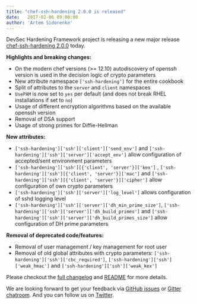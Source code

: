 ```yaml
---
title: "chef-ssh-hardening 2.0.0 is released"
date:   2017-02-06 09:00:00
author: 'Artem Sidorenko'
---
```


DevSec Hardening Framework project is releasing a new major release [chef-ssh-hardening 2.0.0](https://github.com/dev-sec/chef-ssh-hardening/releases/tag/v2.0.0) today.

**Highlights and breaking changes:**

- On the modern chef versions (>= 12.10) autodiscovery of openssh version is used in the decision logic of crypto parameters
- New attribute namespace `['ssh-hardening']` for the entire cookbook
- Split of attributes to the `server` and `client` namespaces
- `UsePAM` is now set to `yes` per default (and does not break RHEL installations if set to `no`)
- Usage of different encryption algorithms based on the available openssh version
- Removal of DSA support
- Usage of strong primes for Diffie-Hellman

**New attributes:**

- `['ssh-hardening']['ssh']['client']['send_env']` and `['ssh-hardening']['ssh']['server']['accept_env']` allow configuration of accepted/sent environment parameters
- `['ssh-hardening']['ssh'][{'client', 'server'}]['kex']` , `['ssh-hardening']['ssh'][{'client', 'server'}]['mac']` and `['ssh-hardening']['ssh'][{'client', 'server'}]['cipher']` allow configuration of own crypto parameters
- `['ssh-hardening']['ssh']['server']['log_level']` allows configuration of sshd logging level
- `['ssh-hardening']['ssh']['server']['dh_min_prime_size']`, `['ssh-hardening']['ssh']['server']['dh_build_primes']` and `['ssh-hardening']['ssh']['server']['dh_build_primes_size']` allow configuration of DH prime parameters

**Removal of deprecated code/features:**

- Removal of user management / key management for root user
- Removal of old global attributes with crypto parameters: `['ssh-hardening']['ssh']['cbc_required']`, `['ssh-hardening']['ssh']['weak_hmac']` and `['ssh-hardening']['ssh']['weak_kex']`

Please checkout the [full changelog](https://github.com/dev-sec/chef-ssh-hardening/blob/v2.0.0/CHANGELOG.md) and [README](https://github.com/dev-sec/chef-ssh-hardening/blob/v2.0.0/README.md) for more details.

We are looking forward to get your feedback via [GitHub issues](https://github.com/dev-sec/chef-ssh-hardening/issues) or [Gitter chatroom](https://gitter.im/dev-sec/general). And you can follow us on [Twitter](https://twitter.com/DevSecIO).
